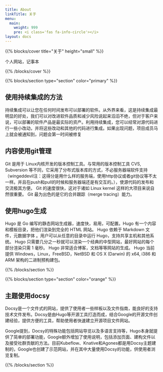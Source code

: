 ```yaml
---
title: About
linkTitle: 关于
menu:
  main:
    weight: 999
    pre: <i class='fas fa-info-circle'></i>
layout: docs
---
```


{{% blocks/cover title="关于" height="small" %}}

个人网站，记事本

{{% /blocks/cover %}}

{{% blocks/section type="section" color="primary" %}}

## 使用持续集成的方法

持续集成可以让您在任何时间发布可以部署的软件。从外界来看，这是持续集成最明显的好处，我们可以对改进软件品质和减少风险说起来滔滔不绝，但对于客户来说，可以部署的软件产品是最实际的资产。利用持续集成，您可以经常对源代码进行一些小改动，并将这些改动和其他的代码进行集成。如果出现问题，项目成员马上就会被通知到，问题会第一时间被修复

## 内容使用git管理

Git 是用于 Linux内核开发的版本控制工具。与常用的版本控制工具 CVS, Subversion 等不同，它采用了分布式版本库的方式，不必服务器端软件支持（wingeddevil注：这得分是用什么样的服务端，使用http协议或者git协议等不太一样。并且在push和pull的时候和服务器端还是有交互的。），使源代码的发布和交流极其方便。 Git 的速度很快，这对于诸如 Linux kernel 这样的大项目来说自然很重要。 Git 最为出色的是它的合并跟踪（merge tracing）能力。

## 使用hugo生成

Hugo 是 Go 编写的静态网站生成器，速度快，易用，可配置。Hugo 有一个内容和模板目录，把他们渲染到完全的 HTML 网站。 Hugo 依赖于 Markdown 文件，元数据字体 。用户可以从任意的目录中运行 Hugo，支持共享主机和其他系统。 Hugo 只需要几分之一秒就可以渲染一个经典的中型网站，最好网站的每个部分渲染只需 1 毫秒。 Hugo 非常适合博客，文档等等网站的生成。 Hugo 当前提供 Windows，Linux，FreeBSD，NetBSD 和 OS X (Darwin) 的 x64, i386 和 ARM 架构的二进制预构建包。

{{% /blocks/section %}}

{{% blocks/section type="section" color="orange" %}}
## 主题使用docsy

Docsy是一个文件式的网站，提供了使用者一些样板以及文件指南，能良好的支持技术文件发布。Docsy是由Hugo等开源工具打造而成，结合Google的开源文件创建经验，提供方便的工具，帮助使用者快速建立开源项目文件网站。

Google提到，Docsy的特殊功能包括网站导览以及多语言支持等，Hugo本身就提供了简单的部署功能，Google额外增加了使用说明，包括添加页面、建构文件以及接受社群贡献的方法。目前Kubeflow、Knative和Agones都是用Docsy主题建制的，Google也创建了示范网站，并在其中大量使用Docsy的功能，供使用者浏览复制。

{{% /blocks/section %}}


<!-- 
{{< blocks/section >}}
<div class="container">
	<div class="row" >
		<div class="col-sm-4 col-12 text-center">
			<img src="/image/alipay.jpg"  alt="打赏" style="max-width: 60%"/>
		</div>
		<div class="col-sm-4 col-12 text-center">
			<img src="/image/wechatpay.jpg"  alt="打赏" style="max-width: 60%"/>
		</div>
		<div class="col-sm-4 col-12 text-center">
			<img src="/image/wechat.jpg"  alt="打赏" style="max-width: 60%"/>
		</div>
	</div>
</div>
{{< /blocks/section >}} -->